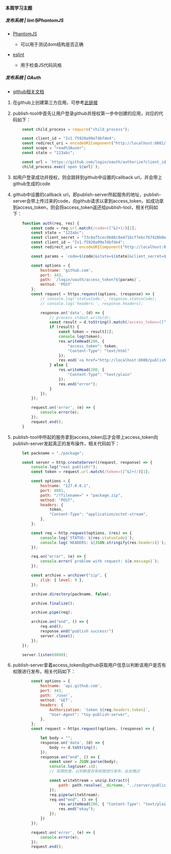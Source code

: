 #### 本周学习主题

##### 发布系统 | lint与PhantomJS

* [PhantomJS](https://phantomjs.org/)
    * 可以用于测试dom结构是否正确

* [eslint](https://eslint.org/)
    * 用于检查JS代码风格

##### 发布系统 | OAuth

* [github相关文档](https://developer.github.com/apps/building-oauth-apps/authorizing-oauth-apps/)

1. 在github上创建第三方应用，可参考[此链接](https://justauth.wiki/#/oauth/github)
2. publish-tool中首先让用户登录github并授权第一步中创建的应用，对应的代码如下：
    ```javascript
        const child_process = require("child_process");

        const client_id = "Iv1.f5920a99e74bfde4";
        const redirect_uri = encodeURIComponent("http://localhost:8081/auth");
        const scope = "read%3Auser";
        const state = "123abc";

        const url = `https://github.com/login/oauth/authorize?client_id=${client_id}&redirect_uri=${redirect_uri}&scope=${scope}&state=${state}`;
        child_process.exec(`open ${url}`);
    ```
    
3. 如用户登录成功并授权，则会跳转到github中设置的callback url，并会带上github生成的code
4. github中设置的callback url，即publish-server所起服务的地址，publish-server会带上传过来的code，向github请求以拿到access_token，如成功拿到access_token，则会将access_token返还给publish-tool，相关代码如下：
    ```javascript
        function auth(req, res) {
            const code = req.url.match(/code=([^&]+)/)[1];
            const state = "123abc";
            const client_secret = "73c8af5cec9b86c9a471bcf7ebc767428b0e101f";
            const client_id = "Iv1.f5920a99e74bfde4";
            const redirect_uri = encodeURIComponent("http://localhost:8081/auth");

            const params = `code=${code}&state=${state}&client_secret=${client_secret}&client_id=${client_id}&redirect_uri=${redirect_uri}`;

            const options = {
                hostname: 'github.com',
                port: 443,
                path: `/login/oauth/access_token?${params}`,
                method: 'POST'
            };
            const request = https.request(options, (response) => {
                // console.log('statusCode:', response.statusCode);
                // console.log('headers:', response.headers);

                response.on('data', (d) => {
                    // process.stdout.write(d);
                    const result = d.toString().match(/access_token=([^&]+)/)
                    if (result) {
                        const token = result[1];
                        console.log(token);
                        res.writeHead(200, {
                            "access_token": token,
                            "Content-Type": "text/html"
                        });
                        res.end(`<a href="http://localhost:8080/publish?token=${token}">publish</a>`);
                    } else {
                        res.writeHead(200, {
                            "Content-Type": "text/plain"
                        });
                        res.end("error");
                    }
                });
            });

            request.on('error', (e) => {
                console.error(e);
            });
            request.end();
        }
    ```
    
5. publish-tool中所起的服务拿到access_token后才会带上access_token向publish-server发起真正的发布操作，相关代码如下：
    ```javascript
        let packname = "./package";

        const server = http.createServer((request, response) => {
            console.log("real publish!");
            const token = request.url.match(/token=([^&]+)/)[1];

            const options = {
                hostname: "127.0.0.1",
                port: 8081,
                path: "/?filename=" + "package.zip",
                method: "POST",
                headers: {
                    token,
                    "Content-Type": "application/octet-stream",
                },
            };

            const req = http.request(options, (res) => {
                console.log(`STATUS: ${res.statusCode}`);
                console.log(`HEADERS: ${JSON.stringify(res.headers)}`);
            });

            req.on("error", (e) => {
                console.error(`problem with request: ${e.message}`);
            });

            const archive = archiver("zip", {
                zlib: { level: 9 },
            });

            archive.directory(packname, false);

            archive.finalize();

            archive.pipe(req);

            archive.on("end", () => {
                req.end();
                response.end("publish success!")
                server.close();
            });
        });

        server.listen(8080);
    ```
    
6. publish-server拿着access_token向github获取用户信息以判断该用户是否有权限进行发布，相关代码如下：
    ```javascript
            const options = {
                hostname: 'api.github.com',
                port: 443,
                path: `/user`,
                method: 'GET',
                headers: {
                    Authorization: `token ${req.headers.token}`,
                    "User-Agent": "toy-publish-server",
                },
            };
            const request = https.request(options, (response) => {

                let body = "";
                response.on('data', (d) => {
                    body += d.toString();
                });
                response.on("end", () => {
                    const user = JSON.parse(body);
                    console.log(user.id);
                    // 权限检查，以判断是否有权限进行发布，此处略过

                    const writeStream = unzip.Extract({
                        path: path.resolve(__dirname, "../server/public/"),
                    });
                    req.pipe(writeStream);
                    req.on("end", () => {
                        res.writeHead(200, { "Content-Type": "text/plain" });
                        res.end("okay");
                    });
                })
            });

            request.on('error', (e) => {
                console.error(e);
            });
            request.end();
    ```